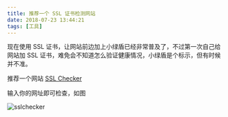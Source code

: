 ```yaml
---
title: 推荐一个 SSL 证书检测网站
date: 2018-07-23 13:44:21
tags: [工具]
---
```


现在使用 SSL 证书，让网站前边加上小绿盾已经非常普及了，不过第一次自己给网站加 SSL 证书，难免会不知道怎么验证健康情况，小绿盾是个标示，但有时候并不准。

<!-- more --><!-- toc -->

推荐一个网站 [SSL Checker](https://www.sslshopper.com/ssl-checker.html)

输入你的网址即可检查，如图

![sslchecker](http://wxnacy-img.oss-cn-beijing.aliyuncs.com/common/2018/sslchecker.png)
